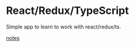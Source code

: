 # React/Redux/TypeScript

Simple app to learn to work with react/redux/ts.

[notes](https://github.com/hungrypc/typescript-react-redux/blob/master/notes.md)
